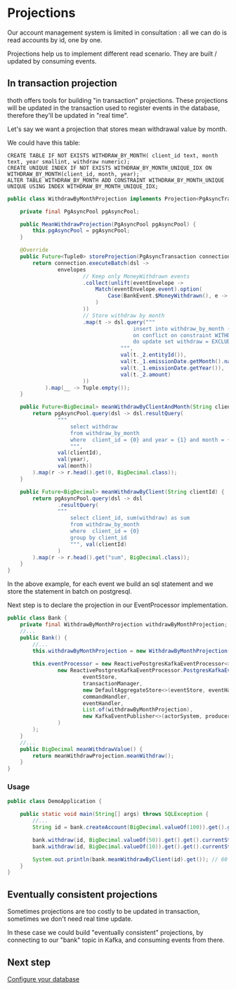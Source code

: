# Projections

Our account management system is limited in consultation : all we can do is read accounts by id, one by one.

Projections help us to implement different read scenario. They are built / updated by consuming events.

## In transaction projection

thoth offers tools for building "in transaction" projections.
These projections will be updated in the transaction used to register events in the database, therefore they'll be updated in "real time".

Let's say we want a projection that stores mean withdrawal value by month.

We could have this table: 
```
CREATE TABLE IF NOT EXISTS WITHDRAW_BY_MONTH( client_id text, month text, year smallint, withdraw numeric);
CREATE UNIQUE INDEX IF NOT EXISTS WITHDRAW_BY_MONTH_UNIQUE_IDX ON WITHDRAW_BY_MONTH(client_id, month, year);
ALTER TABLE WITHDRAW_BY_MONTH ADD CONSTRAINT WITHDRAW_BY_MONTH_UNIQUE UNIQUE USING INDEX WITHDRAW_BY_MONTH_UNIQUE_IDX;
```


```java
public class WithdrawByMonthProjection implements Projection<PgAsyncTransaction, BankEvent, Tuple0, Tuple0> {

    private final PgAsyncPool pgAsyncPool;

    public MeanWithdrawProjection(PgAsyncPool pgAsyncPool) {
        this.pgAsyncPool = pgAsyncPool;
    }

    @Override
    public Future<Tuple0> storeProjection(PgAsyncTransaction connection, List<EventEnvelope<BankEvent, Tuple0, Tuple0>> envelopes) {
        return connection.executeBatch(dsl ->
                envelopes
                        // Keep only MoneyWithdrawn events
                        .collect(unlift(eventEnvelope ->
                            Match(eventEnvelope.event).option(
                                Case(BankEvent.$MoneyWithdrawn(), e -> Tuple(eventEnvelope, e))
                            )
                        ))
                        // Store withdraw by month
                        .map(t -> dsl.query("""
                                        insert into withdraw_by_month (client_id, month, year, withdraw) values ({0}, {1}, {2}, {3}) 
                                        on conflict on constraint WITHDRAW_BY_MONTH_UNIQUE 
                                        do update set withdraw = EXCLUDED.withdraw + {3}
                                    """,
                                    val(t._2.entityId()),
                                    val(t._1.emissionDate.getMonth().name()),
                                    val(t._1.emissionDate.getYear()),
                                    val(t._2.amount)
                        ))
            ).map(__ -> Tuple.empty());
    }

    public Future<BigDecimal> meanWithdrawByClientAndMonth(String clientId, Integer year, String month) {
        return pgAsyncPool.query(dsl -> dsl.resultQuery(
                """
                    select withdraw 
                    from withdraw_by_month 
                    where  client_id = {0} and year = {1} and month = {2}                   
                    """,
                val(clientId),
                val(year),
                val(month))
        ).map(r -> r.head().get(0, BigDecimal.class));
    }

    public Future<BigDecimal> meanWithdrawByClient(String clientId) {
        return pgAsyncPool.query(dsl -> dsl
                .resultQuery(
                """
                    select client_id, sum(withdraw) as sum
                    from withdraw_by_month 
                    where  client_id = {0} 
                    group by client_id                  
                    """, val(clientId)
                )
        ).map(r -> r.head().get("sum", BigDecimal.class));
    }
}
```

In the above example, for each event we build an sql statement and we store the statement in batch on postgresql. 

Next step is to declare the projection in our EventProcessor implementation.

```java
public class Bank {
    private final WithdrawByMonthProjection withdrawByMonthProjection;
    //...
    public Bank() {
        //...
        this.withdrawByMonthProjection = new WithdrawByMonthProjection(pgAsyncPool);
        
        this.eventProcessor = new ReactivePostgresKafkaEventProcessor<>(
                new ReactivePostgresKafkaEventProcessor.PostgresKafkaEventProcessorConfig<>(
                        eventStore,
                        transactionManager,
                        new DefaultAggregateStore<>(eventStore, eventHandler, actorSystem, transactionManager),
                        commandHandler,
                        eventHandler,
                        List.of(withdrawByMonthProjection),
                        new KafkaEventPublisher<>(actorSystem, producerSettings, "bank")
                )
        );
    }
    //...
    public BigDecimal meanWithdrawValue() {
        return meanWithdrawProjection.meanWithdraw();
    }
}
```

### Usage

```java
public class DemoApplication {

	public static void main(String[] args) throws SQLException {
		//...
		String id = bank.createAccount(BigDecimal.valueOf(100)).get().get().currentState.get().id;

		bank.withdraw(id, BigDecimal.valueOf(50)).get().get().currentState.get();
		bank.withdraw(id, BigDecimal.valueOf(10)).get().get().currentState.get();

		System.out.println(bank.meanWithdrawByClient(id).get()); // 60
	}
}
```

## Eventually consistent projections

Sometimes projections are too costly to be updated in transaction, sometimes we don't need real time update.

In these case we could build "eventually consistent" projections, by connecting to our "bank" topic in Kafka, and consuming events from there.

## Next step

[Configure your database](./database%20configuration.md)